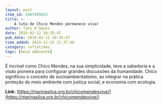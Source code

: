 ```yaml
---
layout: post
item_id: 2487495053
title: >-
    A luta de Chico Mendes permanece viva!
author: Tatu D'Oquei
date: 2019-02-12 10:35:47
pub_date: 2019-02-12 10:35:47
time_added: 2019-12-23 21:37:46
category: refletimos
tags: [meio ambiente]
---
```


É incrível como Chico Mendes, na sua simplicidade, teve a sabedoria e a visão pioneira para configurar grandes discussões da humanidade. Chico significou o conceito de socioambientalismo, ao integrar na prática proteção do meio ambiente com justiça social, e economia com ecologia.

**Link:** [https://marinasilva.org.br/chicomendesvive/](https://marinasilva.org.br/chicomendesvive/)

